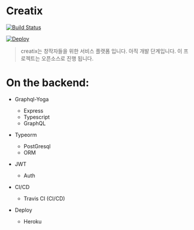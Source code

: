 # Creatix
[![Build Status](https://travis-ci.org/OhMinsSup/creatix-server.svg?branch=master)](https://travis-ci.org/OhMinsSup/creatix-server) 

[![Deploy](https://www.herokucdn.com/deploy/button.png)](https://heroku.com/deploy)


> creatix는 창작자들을 위한 서비스 플랫폼 입니다. 아직 개발 단계입니다.
> 이 프로젝트는 오픈소스로 진행 됩니다.

# On the backend:
- Graphql-Yoga
    * Express
    * Typescript 
    * GraphQL

- Typeorm 
    * PostGresql 
    * ORM

- JWT 
    * Auth

- CI/CD
    * Travis CI (CI/CD)

- Deploy
    * Heroku